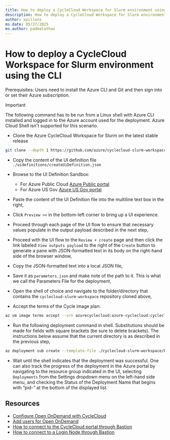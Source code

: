 ```yaml
---
title: How to deploy a CycleCloud Workspace for Slurm environment using the CLI
description: How to deploy a CycleCloud Workspace for Slurm environment using the Azure CLI and the Azure portal UI Sandbox
author: xpillons
ms.date: 05/27/2025
ms.author: padmalathas
---
```


# How to deploy a CycleCloud Workspace for Slurm environment using the CLI

Prerequisites: Users need to install the Azure CLI and Git and then sign into or set their Azure subscription.
> [!IMPORTANT]
> The following command has to be run from a Linux shell with Azure CLI installed and logged in to the Azure account used for the deployment. Azure Cloud Shell isn't supported for this scenario.

- Clone the Azure CycleCloud Workspace for Slurm on the latest stable release

```bash
git clone --depth 1 https://github.com/azure/cyclecloud-slurm-workspace.git
```

- Copy the content of the UI definition file `./uidefinitions/createUiDefinition.json`

- Browse to the UI Definition Sandbox:
    - For Azure Public Cloud [Azure Public portal](https://portal.azure.com/#view/Microsoft_Azure_CreateUIDef/SandboxBlade)
    - For Azure US Gov [Azure US Gov portal](https://portal.azure.us/#view/Microsoft_Azure_CreateUIDef/SandboxBlade)

- Paste the content of the UI Definition file into the multiline text box in the right,
- Click `Preview >>` in the bottom-left corner to bring up a UI experience. 
- Proceed through each page of the UI flow to ensure that necessary values populate in the output payload described in the next step,
- Proceed with the UI flow to the `Review + create` page and then click the link labeled `View outputs payload` to the right of the `Create` button to generate a pane with JSON-formatted text in its body on the right-hand side of the browser window,
- Copy the JSON-formatted text into a local JSON file, 
- Save it as `parameters.json` and make note of the path to it. This is what we call the Parameters File for the deployment,
- Open the shell of choice and navigate to the folder/directory that contains the `cyclecloud-slurm-workspace` repository cloned above,
- Accept the terms of the Cycle image plan:  

```bash
az vm image terms accept --urn azurecyclecloud:azure-cyclecloud:cyclecloud8-gen2:latest
```
- Run the following deployment command in shell. Substitutions should be made for fields with square brackets (be sure to delete brackets). The instructions below assume that the current directory is as described in the previous step,

```bash
az deployment sub create --template-file ./cyclecloud-slurm-workspace/bicep/mainTemplate.bicep --parameters parameters.json --location [ANY AZURE LOCATION E.G. eastus] --name [OPTIONAL BUT HELPFUL, DELETE IF UNUSED] 
```

- Wait until the shell indicates that the deployment was successful. One can also track the progress of the deployment in the Azure portal by navigating to the resource group indicated in the UI, selecting `Deployments` from the Settings dropdown menu on the left-hand side menu, and checking the Status of the Deployment Name that begins with “pid-” at the bottom of the displayed list.

## Resources

* [Configure Open OnDemand with CycleCloud](./configure-open-ondemand.md)
* [Add users for Open OnDemand](./open-ondemand-add-users.md)
* [How to connect to the CycleCloud portal through Bastion](/azure/cyclecloud/how-to/ccws/connect-to-portal-with-bastion)
* [How to connect to a Login Node through Bastion](/azure/cyclecloud/how-to/ccws/connect-to-login-node-with-bastion)
